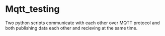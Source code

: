 # Mqtt_testing
Two python scripts communicate with each other over MQTT protocol and both publishing data each other and recieving at the same time.
